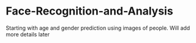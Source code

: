 # Face-Recognition-and-Analysis
Starting with age and gender prediction using images of people. Will add more details later
